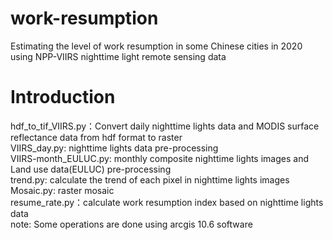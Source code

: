 # work-resumption
  Estimating the level of work resumption in some Chinese cities in 2020 using NPP-VIIRS nighttime light remote sensing data
# Introduction
  hdf_to_tif_VIIRS.py：Convert daily nighttime lights data and MODIS surface reflectance data from hdf format to raster  
  VIIRS_day.py: nighttime lights data pre-processing  
  VIIRS-month_EULUC.py: monthly composite nighttime lights images and Land use data(EULUC) pre-processing  
  trend.py: calculate the trend of each pixel in nighttime lights images  
  Mosaic.py: raster mosaic  
  resume_rate.py：calculate work resumption index based on nighttime lights data  
  note: Some operations are done using arcgis 10.6 software
